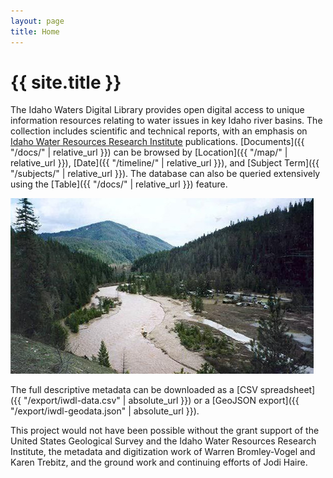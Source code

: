 ```yaml
---
layout: page
title: Home
---
```


# {{ site.title }}

The Idaho Waters Digital Library provides open digital access to unique information resources relating to water issues in key Idaho river basins. 
The collection includes scientific and technical reports, with an emphasis on [Idaho Water Resources Research Institute](http://www.uidaho.edu/research/entities/iwrri) publications.
[Documents]({{ "/docs/" | relative_url }}) can be browsed by [Location]({{ "/map/" | relative_url }}), [Date]({{ "/timeline/" | relative_url }}), and [Subject Term]({{ "/subjects/" | relative_url }}).
The database can also be queried extensively using the [Table]({{ "/docs/" | relative_url }}) feature.

![pinecreek](images/pinecreek.jpg)

The full descriptive metadata can be downloaded as a [CSV spreadsheet]({{ "/export/iwdl-data.csv" | absolute_url }}) or a [GeoJSON export]({{ "/export/iwdl-geodata.json" | absolute_url }}).

This project would not have been possible without the grant support of the United States Geological Survey and the Idaho Water Resources Research Institute, the metadata and digitization work of Warren Bromley-Vogel and Karen Trebitz, and the ground work and continuing efforts of Jodi Haire.
